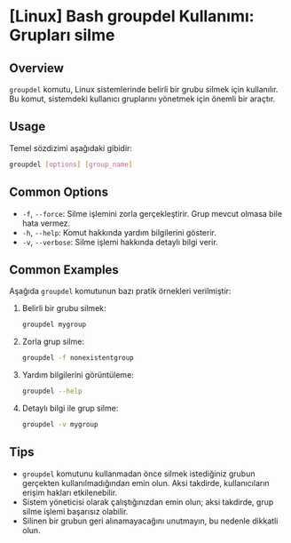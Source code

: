 # [Linux] Bash groupdel Kullanımı: Grupları silme

## Overview
`groupdel` komutu, Linux sistemlerinde belirli bir grubu silmek için kullanılır. Bu komut, sistemdeki kullanıcı gruplarını yönetmek için önemli bir araçtır.

## Usage
Temel sözdizimi aşağıdaki gibidir:

```bash
groupdel [options] [group_name]
```

## Common Options
- `-f`, `--force`: Silme işlemini zorla gerçekleştirir. Grup mevcut olmasa bile hata vermez.
- `-h`, `--help`: Komut hakkında yardım bilgilerini gösterir.
- `-v`, `--verbose`: Silme işlemi hakkında detaylı bilgi verir.

## Common Examples
Aşağıda `groupdel` komutunun bazı pratik örnekleri verilmiştir:

1. Belirli bir grubu silmek:
   ```bash
   groupdel mygroup
   ```

2. Zorla grup silme:
   ```bash
   groupdel -f nonexistentgroup
   ```

3. Yardım bilgilerini görüntüleme:
   ```bash
   groupdel --help
   ```

4. Detaylı bilgi ile grup silme:
   ```bash
   groupdel -v mygroup
   ```

## Tips
- `groupdel` komutunu kullanmadan önce silmek istediğiniz grubun gerçekten kullanılmadığından emin olun. Aksi takdirde, kullanıcıların erişim hakları etkilenebilir.
- Sistem yöneticisi olarak çalıştığınızdan emin olun; aksi takdirde, grup silme işlemi başarısız olabilir.
- Silinen bir grubun geri alınamayacağını unutmayın, bu nedenle dikkatli olun.